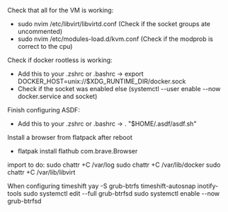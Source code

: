 Check that all for the VM is working:
- sudo nvim /etc/libvirt/libvirtd.conf (Check if the socket groups ate uncommented)
- sudo nvim /etc/modules-load.d/kvm.conf (Check if the modprob is correct to the cpu)

Check if docker rootless is working:
  - Add this to your .zshrc or .bashrc -> export DOCKER_HOST=unix://$XDG_RUNTIME_DIR/docker.sock
- Check if the socket was enabled else (systemctl --user enable --now docker.service and socket)

Finish configuring ASDF:
- Add this to your .zshrc or .bashrc -> . "$HOME/.asdf/asdf.sh"

Install a browser from flatpack after reboot
  - flatpak install flathub com.brave.Browser


import to do: 
 sudo chattr +C /var/log
 sudo chattr +C /var/lib/docker
 sudo chattr +C /var/lib/libvirt

When configuring timeshift
yay -S grub-btrfs timeshift-autosnap inotify-tools
sudo systemctl edit --full grub-btrfsd
sudo systemctl enable --now grub-btrfsd


